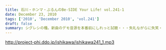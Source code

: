 ```yaml
---
title: 石川・ホンマ・ぶるんのBe-SIDE Your Life! vol.241-1
date: December 23, 2010
tags: ['2010', 'December 2010', 'vol.241']
draft: false
summary: シグレシの種。新曲のデモ音源を本番前にしれっと試聴・・・失礼ながらに失笑・・・来年の２／１１なんてあっという間ですよね～～NAMAE
---
```


http://project-phi.ddo.jp/ishikawa/ishikawa241_1.mp3